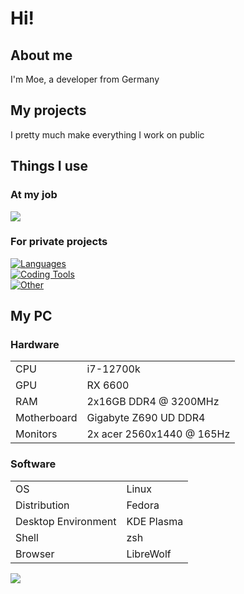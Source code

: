 # Hi!

## About me

I'm Moe, a developer from Germany

## My projects

I pretty much make everything I work on public

## Things I use

### At my job

[![](https://skillicons.dev/icons?i=cs,dotnet,visualstudio,idea,md)](https://skillicons.dev)<br>

### For private projects

[![Languages](https://skillicons.dev/icons?i=py,elixir,ts,godot,vue)](https://skillicons.dev)<br>
[![Coding Tools](https://skillicons.dev/icons?i=neovim,idea,git,github,gitlab)](https://skillicons.dev)<br>
[![Other](https://skillicons.dev/icons?i=linux,bash,docker,cloudflare,md)](https://skillicons.dev)<br>

## My PC

### Hardware

|||
|---|---|
|CPU|i7-12700k|
|GPU|RX 6600|
|RAM|2x16GB DDR4 @ 3200MHz|
|Motherboard|Gigabyte Z690 UD DDR4|
|Monitors|2x acer 2560x1440 @ 165Hz|

### Software
|||
|---|---|
|OS|Linux|
|Distribution|Fedora|
|Desktop Environment|KDE Plasma|
|Shell|zsh|
|Browser|LibreWolf|

![](https://github-readme-stats.vercel.app/api/top-langs/?username=MoeDevelops&theme=dark&hide_border=true&langs_count=6)
